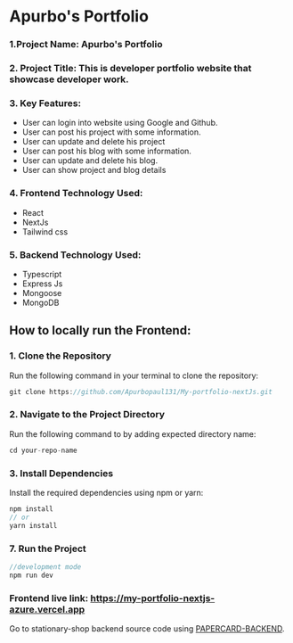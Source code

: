 # Apurbo's Portfolio

### 1.Project Name: Apurbo's Portfolio

### 2. Project Title: This is developer portfolio website that showcase developer work.

### 3. Key Features:

- User can login into website using Google and Github.
- User can post his project with some information.
- User can update and delete his project
- User can post his blog with some information.
- User can update and delete his blog.
- User can show project and blog details

### 4. Frontend Technology Used:

- React
- NextJs
- Tailwind css

### 5. Backend Technology Used:

- Typescript
- Express Js
- Mongoose
- MongoDB

## How to locally run the Frontend:

### 1. Clone the Repository

Run the following command in your terminal to clone the repository:

```javascript
git clone https://github.com/Apurbopaul131/My-portfolio-nextJs.git
```

### 2. Navigate to the Project Directory

Run the following command to by adding expected directory name:

```javascript
cd your-repo-name
```

### 3. Install Dependencies

Install the required dependencies using npm or yarn:

```javascript
npm install
// or
yarn install
```

### 7. Run the Project

```javascript
//development mode
npm run dev
```

### Frontend live link: https://my-portfolio-nextjs-azure.vercel.app

Go to stationary-shop backend source code using [PAPERCARD-BACKEND](https://github.com/Apurbopaul131/my-portfolio-nextJs-server.git).
